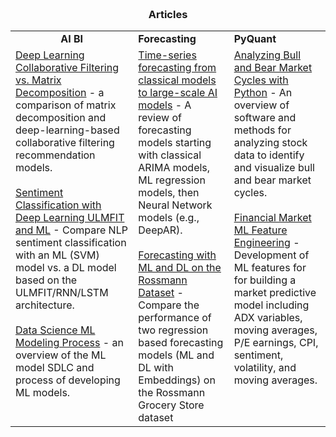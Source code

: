 
<span style="display:block; color:blue; margin-top:-90px;"> </span>
[about me](about.md)

<br/>


### <center>Articles</center>

<div align="center">
    <table border="0">
     <tr>
        <td><b><center>AI BI</center></b></td>
        <td><b>Forecasting</b></td>
        <td><b>PyQuant</b></td>
     </tr>
     <tr>
       <td valign="top"> <!--** AI BI**  -->
      <a href="posts/AIBI Analytics/20191108-CollaborativeFiltering.md">Deep Learning Collaborative Filtering  vs. Matrix Decomposition</a>  - a comparison of matrix decomposition and deep-learning-based collaborative filtering recommendation models.<br><br>
       <a href="posts/AIBI Analytics/2019-5-3-NLPSentimentMLDL.md">Sentiment Classification with Deep Learning ULMFIT and ML</a>  - Compare NLP sentiment classification with an ML (SVM) model vs. a DL model based on the ULMFIT/RNN/LSTM architecture.<br><br>
       <a href="posts/AIBI Analytics/20201019DataScienceModelingProcess.md">Data Science ML Modeling Process</a>  - an overview of the ML model SDLC and process of developing ML models.<br>
       </td>
       <td valign="top"> <!--** Forecasting**  -->
       <a href="posts/AIBI Analytics/20210116forecastingPast_to_Present.md">Time-series forecasting from classical models to large-scale AI models</a>  - A review of forecasting models starting with classical ARIMA models, ML regression models, then Neural Network models (e.g., DeepAR). <br><br>
       <a href="posts/AIBI Analytics/2019-5-20-TimeSeriesForecasting_DL_Embeddings.md">Forecasting with ML and DL on the Rossmann Dataset</a>  - Compare the performance of two regression based forecasting models (ML and DL with Embeddings) on the Rossmann Grocery Store dataset <br>
       </td >
       <td valign="top"> <!--** PyQuant**  -->
       <a href="posts/Pyquant Financial Market Model/20200930-MarketCycle.md">Analyzing Bull and Bear Market Cycles with Python</a>  - An overview of software and methods for analyzing stock data to identify and visualize bull and bear market cycles.<br><br>
       <a href="posts/Pyquant Financial Market Model/20201031-MarketCycleDataAnalysis.md">Financial Market ML Feature Engineering</a>  - Development of ML features for for building a market predictive model including ADX variables, moving averages, P/E earnings, CPI, sentiment, volatility, and moving averages.<br><br>
        </td>
     </tr>
    </table>
  </div>
